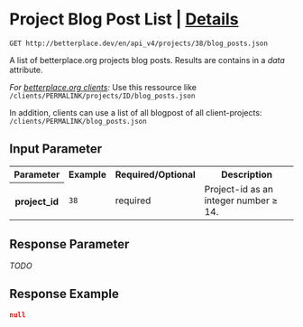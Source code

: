 
# Project Blog Post List | [Details](blog_post_details.md)

```nginx
GET http://betterplace.dev/en/api_v4/projects/38/blog_posts.json
```

A list of betterplace.org projects blog posts.
Results are contains in a *data* attribute.

*For [betterplace.org clients](README.md#client-api):*
Use this ressource like `/clients/PERMALINK/projects/ID/blog_posts.json`

In addition, clients can use a list of all blogpost of all client-projects:
`/clients/PERMALINK/blog_posts.json`


## Input Parameter

<table>
  <tr>
    <th>Parameter</th>
    <th>Example</th>
    <th>Required/Optional</th>
    <th>Description</th>
  </tr>
  <tr>
    <th>project_id</th>
    <td><code>38</code></td>
    <td>required</td>
    <td>Project-id as an integer number ≥ 14.</td>
  </tr>
</table>

## Response Parameter

*TODO*

## Response Example

```json
null
```

